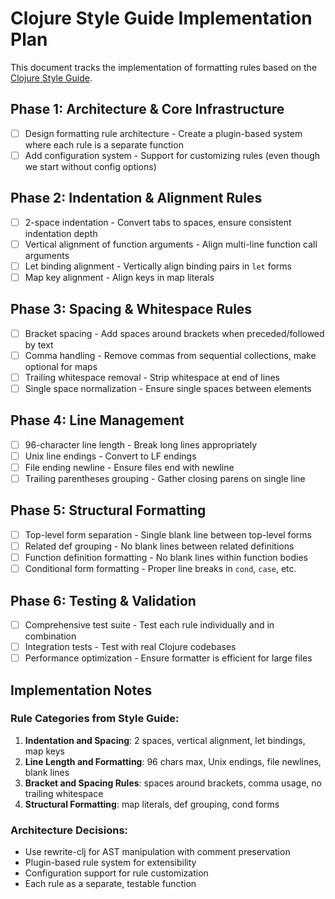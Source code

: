 # Clojure Style Guide Implementation Plan

This document tracks the implementation of formatting rules based on the
[Clojure Style Guide](https://github.com/bbatsov/clojure-style-guide).

## Phase 1: Architecture & Core Infrastructure
- [ ] Design formatting rule architecture - Create a plugin-based system where each rule is a
      separate function
- [ ] Add configuration system - Support for customizing rules (even though we start without
      config options)

## Phase 2: Indentation & Alignment Rules
- [ ] 2-space indentation - Convert tabs to spaces, ensure consistent indentation depth
- [ ] Vertical alignment of function arguments - Align multi-line function call arguments
- [ ] Let binding alignment - Vertically align binding pairs in `let` forms
- [ ] Map key alignment - Align keys in map literals

## Phase 3: Spacing & Whitespace Rules
- [ ] Bracket spacing - Add spaces around brackets when preceded/followed by text
- [ ] Comma handling - Remove commas from sequential collections, make optional for maps
- [ ] Trailing whitespace removal - Strip whitespace at end of lines
- [ ] Single space normalization - Ensure single spaces between elements

## Phase 4: Line Management
- [ ] 96-character line length - Break long lines appropriately
- [ ] Unix line endings - Convert to LF endings
- [ ] File ending newline - Ensure files end with newline
- [ ] Trailing parentheses grouping - Gather closing parens on single line

## Phase 5: Structural Formatting
- [ ] Top-level form separation - Single blank line between top-level forms
- [ ] Related def grouping - No blank lines between related definitions
- [ ] Function definition formatting - No blank lines within function bodies
- [ ] Conditional form formatting - Proper line breaks in `cond`, `case`, etc.

## Phase 6: Testing & Validation
- [ ] Comprehensive test suite - Test each rule individually and in combination
- [ ] Integration tests - Test with real Clojure codebases
- [ ] Performance optimization - Ensure formatter is efficient for large files

## Implementation Notes

### Rule Categories from Style Guide:
1. **Indentation and Spacing**: 2 spaces, vertical alignment, let bindings, map keys
2. **Line Length and Formatting**: 96 chars max, Unix endings, file newlines, blank lines
3. **Bracket and Spacing Rules**: spaces around brackets, comma usage, no trailing whitespace
4. **Structural Formatting**: map literals, def grouping, cond forms

### Architecture Decisions:
- Use rewrite-clj for AST manipulation with comment preservation
- Plugin-based rule system for extensibility
- Configuration support for rule customization
- Each rule as a separate, testable function